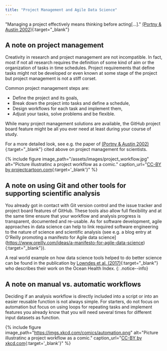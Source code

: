```yaml
---
title: "Project Management and Agile Data Science"
---
```


"Managing a project effectively means thinking before acting[...]." [(Portny & Austin 2002)](https://www.sciencemag.org/careers/2002/07/project-management-scientists){:target="_blank"}

## A note on project management
Creativity in research and project management are not incompatible. In fact, most if not all research requires the definition of some kind of aim or the organization of tasks in time schedules. Project requirements that define tasks might not be developed or even known at some stage of the project but project management is not a stiff corset. 

Common project management steps are:
* Define the project and its goals,
* Break down the project into tasks and define a schedule,
* Design workflows for each task and implement them,
* Adjust your tasks, solve problems and be flexible.

While many project management solutions are available, the GitHub project board feature might be all you ever need at least during your course of study.

For a more detailed look, see e.g. the paper of [(Portny & Austin 2002)](https://www.sciencemag.org/careers/2002/07/project-management-scientists){:target="_blank"} cited above on project management for scientists.



{% include figure image_path="/assets/images/project_workflow.jpg" alt="Picture illustratinc a project workflow as a comic." caption_url="[CC-BY by projectcartoon.com](http://www.projectcartoon.com/cartoon/2100083/new){:target='_blank'}" %}


## A note on using Git and other tools for supporting scientific analysis 
You already got in contact with Git version control and the issue tracker and project board features of GitHub. These tools also allow full flexibility and at the same time ensure that your workflow and analysis progress is transparent, documented and re-usable. As for software development, agile approaches in data science can help to link required software engineering to the nature of science and scientific analysis (see e.g. a blog entry at O'Reilly promoting a manifesto for Agile data science](https://www.oreilly.com/ideas/a-manifesto-for-agile-data-science){:target="_blank"}).

A real world example on how data science tools helped to do better science can be found in the publication by [Lowndes et al. (2017)](https://www.nature.com/articles/s41559-017-0160){:target="_blank"} who describes their work on the Ocean Health Index.
{: .notice--info}

## A note on manual vs. automatic workflows
Deciding if an analysis workflow is directly included into a script or into an easier reusable function is not always simple. For starters, do not focus on automation but focus on using loops for repeating tasks and implement features you already know that you will need several times for different input datasets as function.

{% include figure image_path="https://imgs.xkcd.com/comics/automation.png" alt="Picture illustratinc a project workflow as a comic." caption_url="[CC-BY by xkcd.com](https://xkcd.com/1319/){:target='_blank'}" %}